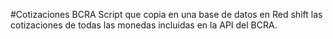 #Cotizaciones BCRA
Script que copia en una base de datos en Red shift las cotizaciones de todas las monedas incluidas en la API del BCRA.
